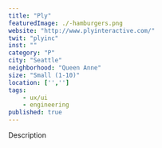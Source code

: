 ```yaml
---
title: "Ply"
featuredImage: ./-hamburgers.png
website: "http://www.plyinteractive.com/"
twit: "plyinc"
inst: ""
category: "P"
city: "Seattle"
neighborhood: "Queen Anne"
size: "Small (1-10)"
location: ['','']
tags:
    - ux/ui
    - engineering
published: true
---
```


Description
